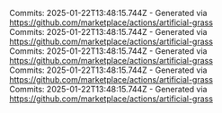 Commits: 2025-01-22T13:48:15.744Z - Generated via https://github.com/marketplace/actions/artificial-grass
<br>
Commits: 2025-01-22T13:48:15.744Z - Generated via https://github.com/marketplace/actions/artificial-grass
<br>
Commits: 2025-01-22T13:48:15.744Z - Generated via https://github.com/marketplace/actions/artificial-grass
<br>
Commits: 2025-01-22T13:48:15.744Z - Generated via https://github.com/marketplace/actions/artificial-grass
<br>
Commits: 2025-01-22T13:48:15.744Z - Generated via https://github.com/marketplace/actions/artificial-grass
<br>
